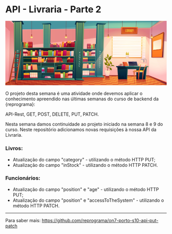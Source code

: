 # API - Livraria - Parte 2

[![livraria](./public/images/livraria.jpg)]('https://br.freepik.com/vetores/escola')

O projeto desta semana é uma atividade onde devemos aplicar o conhecimento apreendido nas últimas semanas do curso de backend da {reprograma}:

API-Rest, GET, POST, DELETE, PUT, PATCH.

Nesta semana damos continuidade ao projeto iniciado na semana 8 e 9 do curso. Neste repositório adicionamos novas requisições à nossa API da Livraria. 

### Livros:

* Atualização do campo "category" - utilizando o método HTTP PUT;
* Atualização do campo "inStock" - utilizando o método HTTP PATCH.

### Funcionários:

* Atualização do campo "position" e "age" - utilizando o método HTTP PUT;
* Atualização do campo "position" e "accessToTheSystem" - utilizando o método HTTP PATCH.

----
Para saber mais: https://github.com/reprograma/on7-porto-s10-api-put-patch